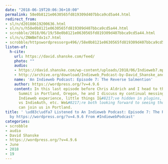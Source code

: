 ```yaml
---
date: "2018-06-19T20:06:36+10:00"
permalink: 58e0b8121e0630565fd819309d407bbca9cd5a44.html
redirect_from:
- sl/n/d20180619200636.html
- sl/n/s/h58e0b8121e0630565fd819309d407bbca9cd5a44.html
- scrobble/2018/06/19/58e0b8121e0630565fd819309d407bbca9cd5a44.html
- sl/n/s/ZNWBmTdx1s7.html
- scrobble/httpswordpressorgv496//58e0b8121e0630565fd819309d407bbca9cd5a44.html
listen-of:
  h-cite:
    url: https://david.shanske.com/feed/
    photo: ""
    audio:
    - https://david.shanske.com/wp-content/uploads/2018/06/Indieweb7.mp3
    - http://archive.org/download/Indieweb_Podcast-by-David_Shanske_and_Chris_Aldrich/Indieweb7.mp3
    name: 'An Indieweb Podcast: Episode 7: The Reverse Salmention'
    author: https://wordpress.org/?v=4.9.6
    content: In this last episode before Chris Aldrich and I head to the Indieweb
      Summit in Portland, Oregon, he and I discuss my continual messing up of people&#8217;s
      Indieweb experience, little things I&#8217;ve hidden in plugins, web-signin
      vs IndieAuth, etc. We&#8217;re both looking forward to seeing those of you who
      can join us in Portland.
title: ' \ud83c\udfa7 Listened to An Indieweb Podcast: Episode 7: The Reverse Salmention
  by https://wordpress.org/?v=4.9.6 From #IndiewebPodcast'
categories:
- scrobble
- audio
- David Shanske
- https://wordpress.org/?v=4.9.6
- June
- 2018
- 19
---
```

